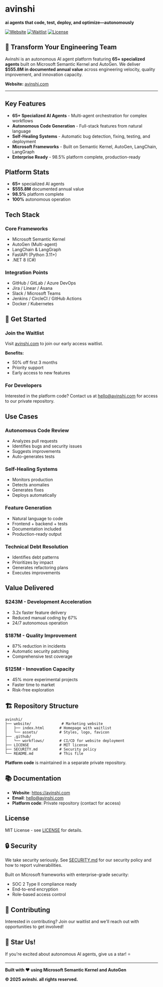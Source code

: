 # avinshi

**ai agents that code, test, deploy, and optimize—autonomously**

[![Website](https://img.shields.io/badge/Website-avinshi.com-8B5CF6?style=for-the-badge)](https://avinshi.com)
[![Waitlist](https://img.shields.io/badge/Join-Waitlist-06B6D4?style=for-the-badge)](https://avinshi.com)
[![License](https://img.shields.io/badge/License-MIT-green?style=for-the-badge)](LICENSE)

## 🚀 Transform Your Engineering Team

Avinshi is an autonomous AI agent platform featuring **65+ specialized agents** built on Microsoft Semantic Kernel and AutoGen. We deliver **$555.8M in documented annual value** across engineering velocity, quality improvement, and innovation capacity.

**Website:** [avinshi.com](https://avinshi.com)

---

## Key Features

- **65+ Specialized AI Agents** - Multi-agent orchestration for complex workflows
- **Autonomous Code Generation** - Full-stack features from natural language
- **Self-Healing Systems** - Automatic bug detection, fixing, testing, and deployment
- **Microsoft Frameworks** - Built on Semantic Kernel, AutoGen, LangChain, LangGraph
- **Enterprise Ready** - 98.5% platform complete, production-ready

## Platform Stats

- **65+** specialized AI agents
- **$555.8M** documented annual value
- **98.5%** platform complete
- **100%** autonomous operation

## Tech Stack

### Core Frameworks
- Microsoft Semantic Kernel
- AutoGen (Multi-agent)
- LangChain & LangGraph
- FastAPI (Python 3.11+)
- .NET 8 (C#)

### Integration Points
- GitHub / GitLab / Azure DevOps
- Jira / Linear / Asana
- Slack / Microsoft Teams
- Jenkins / CircleCI / GitHub Actions
- Docker / Kubernetes

## 🚀 Get Started

### Join the Waitlist

Visit [avinshi.com](https://avinshi.com) to join our early access waitlist.

**Benefits:**
- 50% off first 3 months
- Priority support
- Early access to new features

### For Developers

Interested in the platform code? Contact us at hello@avinshi.com for access to our private repository.

## Use Cases

### Autonomous Code Review
- Analyzes pull requests
- Identifies bugs and security issues
- Suggests improvements
- Auto-generates tests

### Self-Healing Systems
- Monitors production
- Detects anomalies
- Generates fixes
- Deploys automatically

### Feature Generation
- Natural language to code
- Frontend + backend + tests
- Documentation included
- Production-ready output

### Technical Debt Resolution
- Identifies debt patterns
- Prioritizes by impact
- Generates refactoring plans
- Executes improvements

## Value Delivered

### $243M - Development Acceleration
- 3.2x faster feature delivery
- Reduced manual coding by 67%
- 24/7 autonomous operation

### $187M - Quality Improvement
- 87% reduction in incidents
- Automatic security patching
- Comprehensive test coverage

### $125M - Innovation Capacity
- 45% more experimental projects
- Faster time to market
- Risk-free exploration

## 🏗️ Repository Structure

```
avinshi/
├── website/              # Marketing website
│   ├── index.html       # Homepage with waitlist
│   └── assets/          # Styles, logo, favicon
├── .github/
│   └── workflows/       # CI/CD for website deployment
├── LICENSE              # MIT license
├── SECURITY.md          # Security policy
└── README.md            # This file
```

**Platform code** is maintained in a separate private repository.

## 📚 Documentation

- **Website**: https://avinshi.com
- **Email**: hello@avinshi.com
- **Platform code**: Private repository (contact for access)

## License

MIT License - see [LICENSE](LICENSE) for details.

## 🔒 Security

We take security seriously. See [SECURITY.md](SECURITY.md) for our security policy and how to report vulnerabilities.

Built on Microsoft frameworks with enterprise-grade security:
- SOC 2 Type II compliance ready
- End-to-end encryption
- Role-based access control

## 🤝 Contributing

Interested in contributing? Join our waitlist and we'll reach out with opportunities to get involved!

## 🌟 Star Us!

If you're excited about autonomous AI agents, give us a star! ⭐

---

**Built with ❤️ using Microsoft Semantic Kernel and AutoGen**

**© 2025 avinshi. all rights reserved.**
